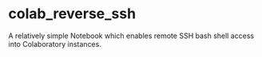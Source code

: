 # colab_reverse_ssh
A relatively simple Notebook which enables remote SSH bash shell access into Colaboratory instances.
